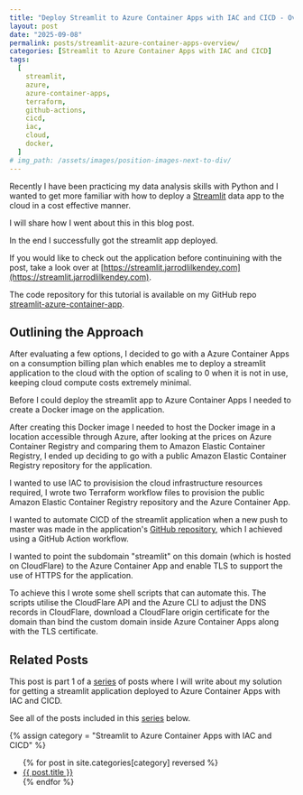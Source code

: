 ```yaml
---
title: "Deploy Streamlit to Azure Container Apps with IAC and CICD - Overview"
layout: post
date: "2025-09-08"
permalink: posts/streamlit-azure-container-apps-overview/
categories: [Streamlit to Azure Container Apps with IAC and CICD]
tags:
  [
    streamlit,
    azure,
    azure-container-apps,
    terraform,
    github-actions,
    cicd,
    iac,
    cloud,
    docker,
  ]
# img_path: /assets/images/position-images-next-to-div/
---
```


Recently I have been practicing my data analysis skills with Python and I wanted to get more familiar with how to deploy a [Streamlit](https://streamlit.io/) data app to the cloud in a cost effective manner.

I will share how I went about this in this blog post.

In the end I successfully got the streamlit app deployed.

If you would like to check out the application before continuining with the post, take a look over at [https://streamlit.jarrodlilkendey.com](https://streamlit.jarrodlilkendey.com).

The code repository for this tutorial is available on my GitHub repo [streamlit-azure-container-app](https://github.com/jarrodlilkendey/streamlit-azure-container-app).

## Outlining the Approach

After evaluating a few options, I decided to go with a Azure Container Apps on a consumption billing plan which enables me to deploy a streamlit application to the cloud with the option of scaling to 0 when it is not in use, keeping cloud compute costs extremely minimal.

Before I could deploy the streamlit app to Azure Container Apps I needed to create a Docker image on the application.

After creating this Docker image I needed to host the Docker image in a location accessible through Azure, after looking at the prices on Azure Container Registry and comparing them to Amazon Elastic Container Registry, I ended up deciding to go with a public Amazon Elastic Container Registry repository for the application.

I wanted to use IAC to provisision the cloud infrastructure resources required, I wrote two Terraform workflow files to provision the public Amazon Elastic Container Registry repository and the Azure Container App.

I wanted to automate CICD of the streamlit application when a new push to master was made in the application's [GitHub repository](https://github.com/jarrodlilkendey/streamlit-azure-container-app), which I achieved using a GitHub Action workflow.

I wanted to point the subdomain "streamlit" on this domain (which is hosted on CloudFlare) to the Azure Container App and enable TLS to support the use of HTTPS for the application.

To achieve this I wrote some shell scripts that can automate this. The scripts utilise the CloudFlare API and the Azure CLI to adjust the DNS records in CloudFlare, download a CloudFlare origin certificate for the domain than bind the custom domain inside Azure Container Apps along with the TLS certificate.

## Related Posts

This post is part 1 of a [series](/categories/streamlit-to-azure-container-apps-with-iac-and-cicd/) of posts where I will write about my solution for getting a streamlit application deployed to Azure Container Apps with IAC and CICD.

See all of the posts included in this [series](/categories/streamlit-to-azure-container-apps-with-iac-and-cicd/) below.

{% assign category = "Streamlit to Azure Container Apps with IAC and CICD" %}

<ul>
  {% for post in site.categories[category] reversed %}
    <li>
      <a href="{{ post.url }}">{{ post.title }}</a>
    </li>
  {% endfor %}
</ul>
